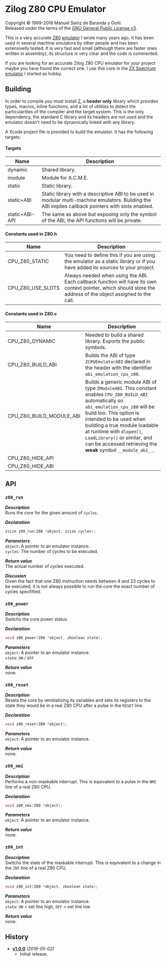 # Zilog Z80 CPU Emulator
Copyright © 1999-2016 Manuel Sainz de Baranda y Goñi.  
Released under the terms of the [GNU General Public License v3](http://www.gnu.org/copyleft/gpl.html).

This is a very accurate [Z80](http://en.wikipedia.org/wiki/Zilog_Z80) [emulator](http://en.wikipedia.org/wiki/Emulator) I wrote many years ago. It has been used in several machine emulators by other people and has been extensivelly tested. It is very fast and small (although there are faster ones written in assembly), its structure is very clear and the code is commented.

If you are looking for an accurate Zilog Z80 CPU emulator for your project maybe you have found the correct one. I use this core in the [ZX Spectrum emulator](http://github.com/redcode/mZX) I started as hobby.


## Building

In order to compile you must install [Z](http://github.com/redcode/Z), a **header only** library which provides types, macros, inline functions, and a lot of utilities to detect the particularities of the compiler and the target system. This is the only dependency, the standard C library and its headers are not used and the emulator doesn't need to be dynamically linked with any library.

A Xcode project file is provided to build the emulator. It has the following targets:

#### Targets

Name | Description
--- | ---
dynamic | Shared library.
module  | Module for A.C.M.E.
static | Static library.
static+ABI | Static library with a descriptive ABI to be used in modular multi-machine emulators. Building the ABI implies callback pointers with slots enabled.
static+ABI-API | The same as above but exposing only the symbol of the ABI, the API functions will be private.

#### Constants used in Z80.h

Name | Description
--- | ---
CPU_Z80_STATIC | You need to define this if you are using the emulator as a static library or if you have added its sources to your project.
CPU_Z80_USE_SLOTS | Always needed when using the ABI. Each callback function will have its own context pointer, which should store the address of the object assigned to the call.

#### Constants used in Z80.c
Name | Description
--- | ---
CPU_Z80_DYNAMIC | Needed to build a shared library. Exports the public symbols.
CPU_Z80_BUILD_ABI | Builds the ABI of type `ZCPUEmulatorABI` declared in the header with the identifier `abi_emulation_cpu_z80`.
CPU_Z80_BUILD_MODULE_ABI | Builds a generic module ABI of type `ZModuleABI`. This constant enables `CPU_Z80_BUILD_ABI` automatically so `abi_emulation_cpu_z80` will be build too. This option is intended to be used when building a true module loadable at runtime with `dlopen()`, `LoadLibrary()` or similar, and can be accessed retrieving the **weak** symbol `__module_abi__`.
CPU_Z80_HIDE_API | 
CPU_Z80_HIDE_ABI | 


## API

### `z80_run`

***Description***  
Runs the core for the given amount of ```cycles```.   

***Declaration***  
```C
zsize z80_run(Z80 *object, zsize cycles);
```

***Parameters***  
`object`: A pointer to an emulator instance.  
`cycles`: The number of cycles to be executed.  

***Return value***  
The actual number of cycles executed.   

***Discusion***  
Given the fact that one Z80 instruction needs between 4 and 23 cycles to be executed, it is not always possible to run the core the exact number of cycles specfified.   

### `z80_power`

***Description***  
Switchs the core power status.   

***Declaration***  
```C
void z80_power(Z80 *object, zboolean state);
```
***Parameters***  
`object`: A pointer to an emulator instance.  
`state`: `ON` / `OFF`  

***Return value***  
none.   

### `z80_reset`

***Description***  
Resets the core by reinitializing its variables and sets its registers to the state they would be in a real Z80 CPU after a pulse in the `RESET` line.   

***Declaration***
```C
void z80_reset(Z80 *object);
```

***Parameters***  
`object`: A pointer to an emulator instance.  

***Return value***  
none.   

### `z80_nmi`

***Description***  
Performs a non-maskable interrupt. This is equivalent to a pulse in the `NMI` line of a real Z80 CPU.   

***Declaration***  
```C
void z80_nmi(Z80 *object);
```

***Parameters***  
`object`: A pointer to an emulator instance.  

***Return value***  
none.   

### `z80_int`

***Description***  
Switchs the state of the maskable interrupt. This is equivalent to a change in the `INT` line of a real Z80 CPU.   

***Declaration***  
```C
void z80_int(Z80 *object, zboolean state);
```

***Parameters***  
`object`: A pointer to an emulator instance.  
`state`: `ON` = set line high, `OFF` = set line low  

***Return value***  
none.   

## History

* __[v1.0.0](http://github.com/Z80/releases/tag/v1.0.0)__ _(2016-05-02)_
    * Initial release.
